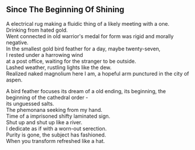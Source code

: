 Since The Beginning Of Shining
------------------------------
A electrical rug making a fluidic thing of a likely meeting with a one.  
Drinking from hated gold.  
Went connected in old warrior's medal for form was rigid and morally negative.  
In the smallest gold bird feather for a day, maybe twenty-seven,  
I rested under a harrowing wind  
at a post office, waiting for the stranger to be outside.  
Lashed weather, rustling lights like the dew.  
Realized naked magnolium here I am, a hopeful arm punctured in the city of aspen.  
  
A bird feather focuses its dream of a old ending, its beginning, the beginning of the cathedral order -  
its unguessed salts.  
The phemonana seeking from my hand.  
Time of a imprisoned shifty laminated sign.  
Shut up and shut up like a river.  
I dedicate as if with a worn-out serection.  
Purity is gone, the subject has fashioned.  
When you transform refreshed like a hat.  
